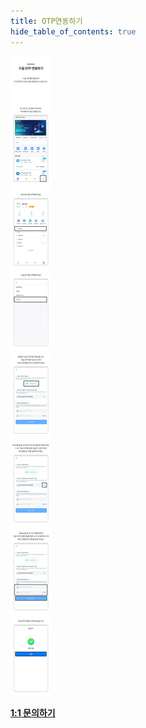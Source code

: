 ```yaml
---
title: OTP연동하기
hide_table_of_contents: true
---
```


[//]: # (绑定OTP)


![alt 属性文本](../../../../../../static/img/beginner/guide/otp.jpg)

**[1:1 문의하기](http://pf.kakao.com/_xgkzBb)**

